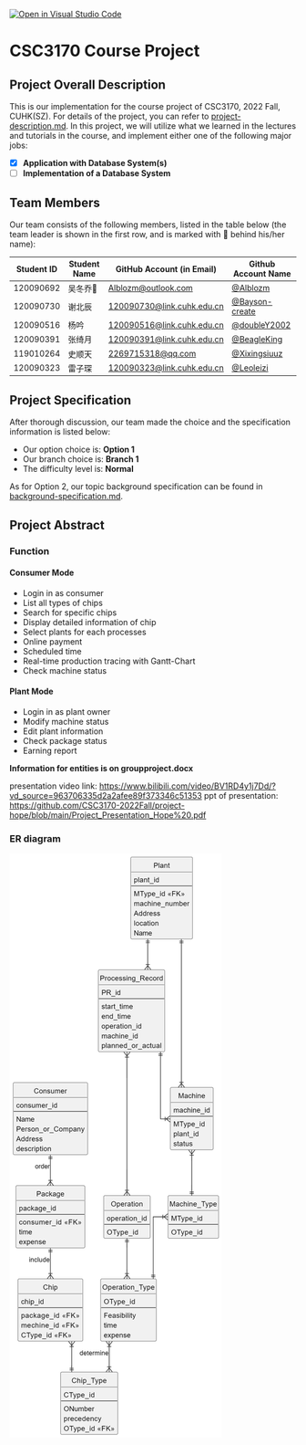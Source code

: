 [![Open in Visual Studio Code](https://classroom.github.com/assets/open-in-vscode-c66648af7eb3fe8bc4f294546bfd86ef473780cde1dea487d3c4ff354943c9ae.svg)](https://classroom.github.com/online_ide?assignment_repo_id=9434779&assignment_repo_type=AssignmentRepo)
# CSC3170 Course Project

## Project Overall Description

This is our implementation for the course project of CSC3170, 2022 Fall, CUHK(SZ). For details of the project, you can refer to [project-description.md](project-description.md). In this project, we will utilize what we learned in the lectures and tutorials in the course, and implement either one of the following major jobs:

<!-- Please fill in "x" to replace the blank space between "[]" to tick the todo item; it's ticked on the first one by default. -->

- [x] **Application with Database System(s)**
- [ ] **Implementation of a Database System**

## Team Members

Our team consists of the following members, listed in the table below (the team leader is shown in the first row, and is marked with 🚩 behind his/her name):

<!-- change the info below to be the real case -->

| Student ID | Student Name | GitHub Account (in Email) | Github Account Name|
| ---------- | ------------ | ------------------------- | ---|
| 120090692  | 吴冬乔🚩      | Alblozm@outlook.com       |[@Alblozm](https://github.com/Alblozm)|
| 120090730  | 谢北辰        | 120090730@link.cuhk.edu.cn|[@Bayson-create](https://github.com/Bayson-create)|
| 120090516  | 杨吟         | 120090516@link.cuhk.edu.cn |[@doubleY2002](https://github.com/doubleY2002)|
| 120090391  | 张绮月        | 120090391@link.cuhk.edu.cn|[@BeagleKing](https://github.com/BeagleKing)|
| 119010264  | 史顺天        | 2269715318@qq.com         |[@Xixingsiuuz](https://github.com/Xixingsiuuz)|
| 120090323  | 雷子琛        | 120090323@link.cuhk.edu.cn|[@Leoleizi](https://github.com/Leoleizi)|

## Project Specification

<!-- You should remove the terms/sentence that is not necessary considering your option/branch/difficulty choice -->

After thorough discussion, our team made the choice and the specification information is listed below:

- Our option choice is: **Option 1**
- Our branch choice is: **Branch 1**
- The difficulty level is: **Normal**

As for Option 2, our topic background specification can be found in [background-specification.md](background-specification.md).

## Project Abstract

<!-- TODO -->
### Function
#### Consumer Mode
- Login in as consumer
- List all types of chips
- Search for specific chips
- Display detailed information of chip
- Select plants for each processes
- Online payment
- Scheduled time
- Real-time production tracing with Gantt-Chart
- Check machine status
#### Plant Mode
- Login in as plant owner
- Modify machine status
- Edit plant information
- Check package status
- Earning report

**Information for entities is on groupproject.docx**

presentation video link: https://www.bilibili.com/video/BV1RD4y1j7Dd/?vd_source=963706335d2a2afee89f373346c51353
ppt of presentation: https://github.com/CSC3170-2022Fall/project-hope/blob/main/Project_Presentation_Hope%20.pdf

### ER diagram
![picture](https://github.com/CSC3170-2022Fall/project-hope/blob/main/other%20information/-1abdb58814f76ee3.png)
